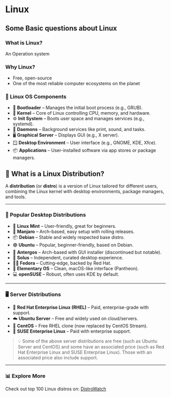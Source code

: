 # Linux

## Some Basic questions about Linux

### What is Linux?
An Operation system 

### Why Linux?
- Free, open-source
- One of the most reliable computer ecosystems on the planet

### 🐧 Linux OS Components 
- 🔧 **Bootloader** – Manages the initial boot process (e.g., GRUB).
- 🧠 **Kernel** – Core of Linux controlling CPU, memory, and hardware.
- ⚙️ **Init System** – Boots user space and manages services (e.g., systemd).
- 👻 **Daemons** – Background services like print, sound, and tasks.
- 🖥️ **Graphical Server** – Displays GUI (e.g., X server).
- 🪟 **Desktop Environment** – User interface (e.g., GNOME, KDE, Xfce).
- 📦 **Applications** – User-installed software via app stores or package managers.

## 🧩 What is a Linux Distribution?

A **distribution** (or **distro**) is a version of Linux tailored for different users, combining the Linux kernel with desktop environments, package managers, and tools.

---

### 🎨 Popular Desktop Distributions

- 🌿 **Linux Mint** – User-friendly, great for beginners.
- 🐧 **Manjaro** – Arch-based, easy setup with rolling releases.
- 📦 **Debian** – Stable and widely respected base distro.
- 🟣 **Ubuntu** – Popular, beginner-friendly, based on Debian.
- 🧱 **Antergos** – Arch-based with GUI installer (discontinued but notable).
- 🔄 **Solus** – Independent, curated desktop experience.
- 🧑‍🎓 **Fedora** – Cutting-edge, backed by Red Hat.
- 🌈 **Elementary OS** – Clean, macOS-like interface (Pantheon).
- 💻 **openSUSE** – Robust, often uses KDE by default.

---

### 🖥️ Server Distributions

- 🔴 **Red Hat Enterprise Linux (RHEL)** – Paid, enterprise-grade with support.
- ☁️ **Ubuntu Server** – Free and widely used on cloud/servers.
- 🧊 **CentOS** – Free RHEL clone (now replaced by CentOS Stream).
- 💼 **SUSE Enterprise Linux** – Paid with enterprise support.

> 💡 Some of the above server distributions are free (such as Ubuntu Server and CentOS) and some have an associated price (such as Red Hat Enterprise Linux and SUSE Enterprise Linux). Those with an associated price also include support.

---

### 📊 Explore More

Check out top 100 Linux distros on: [DistroWatch](https://distrowatch.com)






